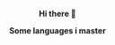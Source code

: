 <p align="center"><b><strong>Hi there 👋</strong></b></p>
<p align="center"><b>Some languages i master<b></p>
